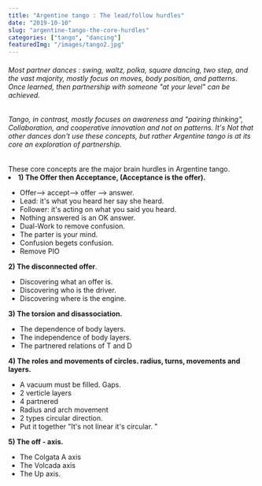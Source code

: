 ```yaml
---
title: "Argentine tango : The lead/follow hurdles"
date: "2019-10-10"
slug: "argentine-tango-the-core-hurdles"
categories: ["tango", "dancing"]
featuredImg: "/images/tango2.jpg"
---
```


<h6>Most partner dances : swing, waltz, polka, square dancing, two step, and the vast majority, mostly focus on moves, body position, and patterns. Once learned, then partnership with someone "at your level" can be achieved.</h6>
<h6>Tango, in contrast, mostly focuses on awareness and "pairing thinking", Collaboration, and cooperative innovation and not on patterns. It's Not that other dances don't use these concepts, but rather Argentine tango is at its core an exploration of partnership.</h6>These core concepts are the major brain hurdles in Argentine tango.
 	<li><strong>1) The Offer then Acceptance, (Acceptance is the offer).</strong></li>
<ul>
 	<li>Offer--&gt; accept--&gt; offer --&gt; answer.</li>
 	<li>Lead: it's what you heard her say she heard.</li>
 	<li>Follower: it's acting on what you said you heard.</li>
 	<li>Nothing answered is an OK answer.</li>
 	<li>Dual-Work to remove confusion.</li>
 	<li>The parter is your mind.</li>
 	<li>Confusion begets confusion.</li>
 	<li>Remove PIO</li>
</ul><strong></strong>

<strong>2) The disconnected offer</strong>.
<ul>
 	<li>Discovering what an offer is.</li>
 	<li>Discovering who is the driver.</li>
 	<li>Discovering where is the engine.</li>
</ul><strong></strong>

<strong>3) The torsion and disassociation.</strong>
<ul>
 	<li>The dependence of body layers.</li>
 	<li>The independence of body layers.</li>
 	<li>The partnered relations of T and D</li>
</ul><strong></strong>

<strong>4) The roles and movements of circles. radius, turns, movements and layers. </strong>
<ul>
 	<li>A vacuum must be filled. Gaps.</li>
 	<li>2 verticle layers</li>
 	<li>4 partnered</li>
 	<li>Radius and arch movement</li>
 	<li>2 types circular direction.</li>
 	<li>Put it together "It's not linear it's circular. "</li>
</ul><strong>5) The off - axis.</strong>
<ul>
 	<li>The Colgata A axis</li>
 	<li>The Volcada axis</li>
 	<li>The Up axis.</li>
</ul>
